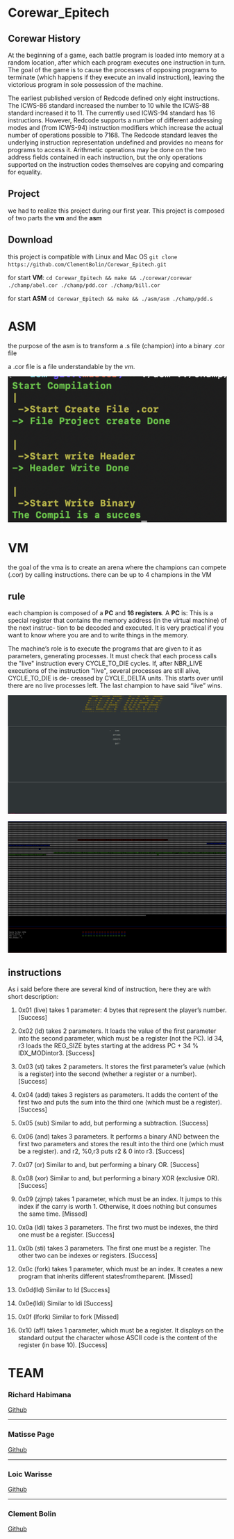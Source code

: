 # Corewar_Epitech

## Corewar History

At the beginning of a game, each battle program is loaded into memory at a random location, after which each program executes one instruction in turn. The goal of the game is to cause the processes of opposing programs to terminate (which happens if they execute an invalid instruction), leaving the victorious program in sole possession of the machine.

The earliest published version of Redcode defined only eight instructions. The ICWS-86 standard increased the number to 10 while the ICWS-88 standard increased it to 11. The currently used ICWS-94 standard has 16 instructions. However, Redcode supports a number of different addressing modes and (from ICWS-94) instruction modifiers which increase the actual number of operations possible to 7168. The Redcode standard leaves the underlying instruction representation undefined and provides no means for programs to access it. Arithmetic operations may be done on the two address fields contained in each instruction, but the only operations supported on the instruction codes themselves are copying and comparing for equality.

## Project

we had to realize this project during our first year. 
This project is composed of two parts the **vm** and the **asm**

## Download

this project is compatible with Linux and Mac OS
`git clone https://github.com/ClementBolin/Corewar_Epitech.git`

for start **VM**:
`cd Corewar_Epitech && make && ./corewar/corewar ./champ/abel.cor ./champ/pdd.cor ./champ/bill.cor`

for start **ASM**
`cd Corewar_Epitech && make && ./asm/asm ./champ/pdd.s`

# ASM

the purpose of the asm is to transform a .s file (champion) into a binary .cor file

a .cor file is a file understandable by the *vm*.

![](assets/asm.png)

# VM

the goal of the vma is to create an arena where the champions can compete (.cor) by calling instructions.
there can be up to 4 champions in the VM

## rule

each champion is composed of a **PC** and **16 registers**. A **PC** is: This is a special register that contains the memory address (in the virtual machine) of the next instruc- tion to be decoded and executed. It is very practical if you want to know where you are and to write things in the memory.

The machine’s role is to execute the programs that are given to it as parameters, generating processes.
It must check that each process calls the "live" instruction every CYCLE_TO_DIE cycles.
If, after NBR_LIVE executions of the instruction "live", several processes are still alive, CYCLE_TO_DIE is de- creased by CYCLE_DELTA units. This starts over until there are no live processes left.
The last champion to have said “live” wins.

![](assets/menu.png)

![](assets/vm.png)

## instructions

As i said before there are several kind of instruction, here they are with short description:

1. 0x01 (live) takes 1 parameter: 4 bytes that represent the player’s number. [Success]

2. 0x02 (ld) takes 2 parameters. It loads the value of the first parameter into the second parameter,
which must be a register (not the PC).
ld 34, r3 loads the REG_SIZE bytes starting at the address PC + 34 % IDX_MODintor3. [Success]

3. 0x03 (st) takes 2 parameters. It stores the first parameter’s value (which is a register) into
the second (whether a register or a number). [Success]

4. 0x04 (add) takes 3 registers as parameters. It adds the content of the first two and puts the sum
into the third one (which must be a register). [Success]

5. 0x05 (sub) Similar to add, but performing a subtraction. [Success]

6. 0x06 (and) takes 3 parameters. It performs a binary AND between the first two parameters
and stores the result into the third one (which must be a register). and r2, %0,r3 puts r2 & 0 into r3. [Success]

7. 0x07 (or) Similar to and, but performing a binary OR. [Success]

8. 0x08 (xor) Similar to and, but performing a binary XOR (exclusive OR). [Success]

9. 0x09 (zjmp) takes 1 parameter, which must be an index. It jumps to this index if the carry is worth 1.
Otherwise, it does nothing but consumes the same time. [Missed]

10. 0x0a (ldi) takes 3 parameters. The first two must be indexes, the third one must be a register. [Success]

11. 0x0b (sti) takes 3 parameters. The first one must be a register. The other two can be indexes or registers. [Success]

12. 0x0c (fork) takes 1 parameter, which must be an index. It creates a new program that inherits different statesfromtheparent. [Missed]

13. 0x0d(lld) Similar to ld [Success]

14. 0x0e(lldi) Similar to ldi [Success]

15. 0x0f (lfork) Similar to fork [Missed]

16. 0x10 (aff) takes 1 parameter, which must be a register. It displays on the standard output the character whose ASCII code 
is the content of the register (in base 10). [Success]

# TEAM

### Richard Habimana

[Github](https://github.com/Richard-DEPIERRE)

---

### Matisse Page

[Github](https://github.com/matissepage)

---

### Loic Warisse

[Github](https://github.com/WarisseLoic)

---

### Clement Bolin

[Github](https://github.com/ClementBolin)